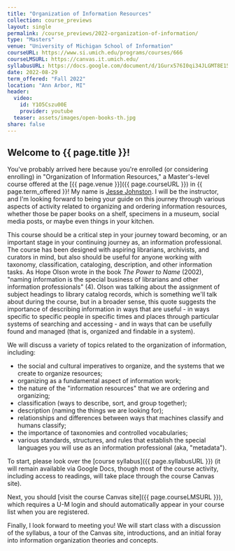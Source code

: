 ```yaml
---
title: "Organization of Information Resources"
collection: course_previews
layout: single
permalink: /course_previews/2022-organization-of-information/
type: "Masters"
venue: "University of Michigan School of Information"
courseURL: https://www.si.umich.edu/programs/courses/666
courseLMSURL: https://canvas.it.umich.edu/
syllabusURL: https://docs.google.com/document/d/1Gurx576I0qi34JLGMT8E15Ku2mIH7D5g70SIvkzQxTM/edit?usp=sharing
date: 2022-08-29
term_offered: "Fall 2022"
location: "Ann Arbor, MI"
header:
  video:
    id: Y1O5Cszu00E
    provider: youtube
  teaser: assets/images/open-books-th.jpg
share: false
---
```


## Welcome to {{ page.title }}!

You've probably arrived here because you're enrolled (or considering enrolling) in "Organization of Information Resources," a Master's-level course offered at the [{{ page.venue }}]({{ page.courseURL }}) in {{ page.term_offered }}! My name is [Jesse Johnston](/about/). I will be the instructor, and I'm looking forward to being your guide on this journey through various aspects of activity related to organizing and ordering information resources, whether those be paper books on a shelf, specimens in a museum, social media posts, or maybe even things in your kitchen. 

This course should be a critical step in your journey toward becoming, or an important stage in your continuing journey as, an information professional. The course has been designed with aspiring librarians, archivists, and curators in mind, but also should be useful for anyone working with taxonomy, classification, cataloging, description, and other information tasks. As Hope Olson wrote in the book _The Power to Name_ (2002), "naming information is the special business of librarians and other information professionals" (4). Olson was talking about the assignment of subject headings to library catalog records, which is something we'll talk about during the course, but in a broader sense, this quote suggests the importance of describing information in ways that are useful - in ways specific to specific people in specific times and places through particular systems of searching and accessing - and in ways that can be usefully found and managed (that is, organized and findable in a system). 

We will discuss a variety of topics related to the organization of information, including: 

* the social and cultural imperatives to organize, and the systems that we create to organize resources;
* organizing as a fundamental aspect of information work;
* the nature of the "information resources" that we are ordering and organizing;
* classification (ways to describe, sort, and group together);
* description (naming the things we are looking for);
* relationships and differences between ways that machines classify and humans classify;
* the importance of taxonomies and controlled vocabularies;
* various standards, structures, and rules that establish the special languages you will use as an information professional (aka, "metadata").

To start, please look over the [course syllabus]({{ page.syllabusURL }}) (it will remain available via Google Docs, though most of the course activity, including access to readings, will take place through the course Canvas site). 

Next, you should [visit the course Canvas site]({{ page.courseLMSURL }}), which requires a U-M login and should automatically appear in your course list when you are registered. 

Finally, I look forward to meeting you! We will start class with a discussion of the syllabus, a tour of the Canvas site, introductions, and an initial foray into information organization theories and concepts.